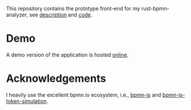 This repository contains the prototype front-end for my rust-bpmn-analyzer, see [description](https://timkraeuter.com/rust-bpmn-analyzer/) and [code](https://github.com/timKraeuter/rust-bpmn-analyzer).

# Demo

A demo version of the application is hosted [online](https://bpm-2024.whitefield-c9fed487.northeurope.azurecontainerapps.io/).

# Acknowledgements

I heavily use the excellent bpmn.io ecosystem, i.e., [bpmn-js](https://github.com/bpmn-io/bpmn-js-token-simulation) and [bpmn-js-token-simulation](https://github.com/bpmn-io/bpmn-js-token-simulation).
